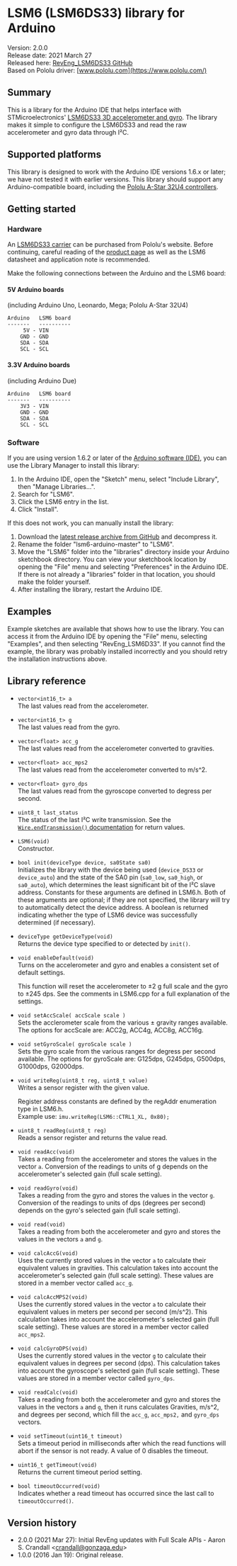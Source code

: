 # LSM6 (LSM6DS33) library for Arduino

Version: 2.0.0<br>
Release date: 2021 March 27<br>
Released here: [RevEng_LSM6DS33 GitHub](https://github.com/acrandal/RevEng_LSM6DS33)<br>
Based on Pololu driver: [www.pololu.com](https://www.pololu.com/)

## Summary

This is a library for the Arduino IDE that helps interface with STMicroelectronics' [LSM6DS33 3D accelerometer and gyro](https://www.pololu.com/product/2736). The library makes it simple to configure the LSM6DS33 and read the raw accelerometer and gyro data through I&sup2;C.

## Supported platforms

This library is designed to work with the Arduino IDE versions 1.6.x or later; we have not tested it with earlier versions.  This library should support any Arduino-compatible board, including the [Pololu A-Star 32U4 controllers](https://www.pololu.com/category/149/a-star-programmable-controllers).

## Getting started

### Hardware

An [LSM6DS33 carrier](https://www.pololu.com/product/2736) can be purchased from Pololu's website.  Before continuing, careful reading of the [product page](https://www.pololu.com/product/2736) as well as the LSM6 datasheet and application note is recommended.

Make the following connections between the Arduino and the LSM6 board:

#### 5V Arduino boards

(including Arduino Uno, Leonardo, Mega; Pololu A-Star 32U4)

    Arduino   LSM6 board
    -------   ----------
         5V - VIN
        GND - GND
        SDA - SDA
        SCL - SCL

#### 3.3V Arduino boards

(including Arduino Due)

    Arduino   LSM6 board
    -------   ----------
        3V3 - VIN
        GND - GND
        SDA - SDA
        SCL - SCL

### Software

If you are using version 1.6.2 or later of the [Arduino software (IDE)](http://www.arduino.cc/en/Main/Software), you can use the Library Manager to install this library:

1. In the Arduino IDE, open the "Sketch" menu, select "Include Library", then "Manage Libraries...".
2. Search for "LSM6".
3. Click the LSM6 entry in the list.
4. Click "Install".

If this does not work, you can manually install the library:

1. Download the [latest release archive from GitHub](https://github.com/pololu/lsm6-arduino/releases) and decompress it.
2. Rename the folder "lsm6-arduino-master" to "LSM6".
3. Move the "LSM6" folder into the "libraries" directory inside your Arduino sketchbook directory.  You can view your sketchbook location by opening the "File" menu and selecting "Preferences" in the Arduino IDE.  If there is not already a "libraries" folder in that location, you should make the folder yourself.
4. After installing the library, restart the Arduino IDE.

## Examples

Example sketches are available that shows how to use the library. You can access it from the Arduino IDE by opening the "File" menu, selecting "Examples", and then selecting "RevEng_LSM6D33". If you cannot find the example, the library was probably installed incorrectly and you should retry the installation instructions above.

## Library reference

* `vector<int16_t> a`<br>
  The last values read from the accelerometer.

* `vector<int16_t> g`<br>
  The last values read from the gyro.

* `vector<float> acc_g`<br>
  The last values read from the accelerometer converted to gravities.

* `vector<float> acc_mps2`<br>
  The last values read from the accelerometer converted to m/s^2.

* `vector<float> gyro_dps`<br>
  The last values read from the gyroscope converted to degress per second.

* `uint8_t last_status`<br>
  The status of the last I&sup2;C write transmission. See the [`Wire.endTransmission()` documentation](http://arduino.cc/en/Reference/WireEndTransmission) for return values.

* `LSM6(void)`<br>
  Constructor.

* `bool init(deviceType device, sa0State sa0)`<br>
  Initializes the library with the device being used (`device_DS33` or `device_auto`) and the state of the SA0 pin (`sa0_low`, `sa0_high`, or `sa0_auto`), which determines the least significant bit of the I&sup2;C slave address. Constants for these arguments are defined in LSM6.h. Both of these arguments are optional; if they are not specified, the library will try to automatically detect the device address. A boolean is returned indicating whether the type of LSM6 device was successfully determined (if necessary).

* `deviceType getDeviceType(void)`<br>
  Returns the device type specified to or detected by `init()`.

* `void enableDefault(void)`<br>
  Turns on the accelerometer and gyro and enables a consistent set of default settings.

  This function will reset the accelerometer to &plusmn;2&nbsp;g full scale and the gyro to &plusmn;245&nbsp;dps. See the comments in LSM6.cpp for a full explanation of the settings.

* `void setAccScale( accScale scale )`<br>
  Sets the acclerometer scale from the various &plusmn; gravity ranges available. The options for accScale are: ACC2g, ACC4g, ACC8g, ACC16g.

* `void setGyroScale( gyroScale scale )`<br>
  Sets the gyro scale from the various ranges for degress per second available. The options for gyroScale are: G125dps, G245dps, G500dps, G1000dps, G2000dps.

* `void writeReg(uint8_t reg, uint8_t value)`<br>
  Writes a sensor register with the given value.

  Register address constants are defined by the regAddr enumeration type in LSM6.h.<br>
  Example use: `imu.writeReg(LSM6::CTRL1_XL, 0x80);`

* `uint8_t readReg(uint8_t reg)`<br>
  Reads a sensor register and returns the value read.

* `void readAcc(void)`<br>
  Takes a reading from the accelerometer and stores the values in the vector `a`. Conversion of the readings to units of g depends on the accelerometer's selected gain (full scale setting).

* `void readGyro(void)`<br>
  Takes a reading from the gyro and stores the values in the vector `g`. Conversion of the readings to units of dps (degrees per second) depends on the gyro's selected gain (full scale setting).

* `void read(void)`<br>
  Takes a reading from both the accelerometer and gyro and stores the values in the vectors `a` and `g`.

* `void calcAccG(void)`<br>
  Uses the currently stored values in the vector `a` to calculate their equivalent values in gravities. This calculation takes into account the accelerometer's selected gain (full scale setting). These values are stored in a member vector called `acc_g`.

* `void calcAccMPS2(void)`<br>
  Uses the currently stored values in the vector `a` to calculate their equivalent values in meters per second per second (m/s^2). This calculation takes into account the accelerometer's selected gain (full scale setting). These values are stored in a member vector called `acc_mps2`.

* `void calcGyroDPS(void)`<br>
  Uses the currently stored values in the vector `g` to calculate their equivalent values in degrees per second (dps). This calculation takes into account the gyroscope's selected gain (full scale setting). These values are stored in a member vector called `gyro_dps`.

* `void readCalc(void)`<br>
  Takes a reading from both the accelerometer and gyro and stores the values in the vectors `a` and `g`, then it runs calculates Gravities, m/s^2, and degrees per second, which fill the `acc_g`, `acc_mps2,` and `gyro_dps` vectors.

* `void setTimeout(uint16_t timeout)`<br>
  Sets a timeout period in milliseconds after which the read functions will abort if the sensor is not ready. A value of 0 disables the timeout.

* `uint16_t getTimeout(void)`<br>
  Returns the current timeout period setting.

* `bool timeoutOccurred(void)`<br>
  Indicates whether a read timeout has occurred since the last call to `timeoutOccurred()`.


## Version history

* 2.0.0 (2021 Mar 27): Initial RevEng updates with Full Scale APIs - Aaron S. Crandall \<crandall@gonzaga.edu>
* 1.0.0 (2016 Jan 19): Original release.
